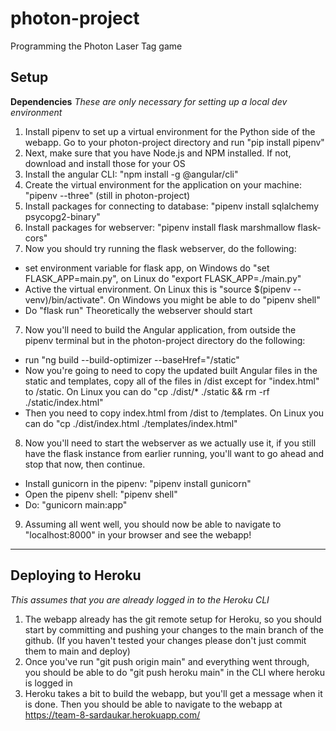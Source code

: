 # photon-project
Programming the Photon Laser Tag game
## Setup
**Dependencies**
*These are only necessary for setting up a local dev environment*
1) Install pipenv to set up a virtual environment for the Python side of the webapp. Go to your photon-project
directory and run "pip install pipenv"
2) Next, make sure that you have Node.js and NPM installed. If not, download and install those for your OS
3) Install the angular CLI: "npm install -g @angular/cli"
3) Create the virtual environment for the application on your machine: "pipenv --three" (still in photon-project)
4) Install packages for connecting to database: "pipenv install sqlalchemy psycopg2-binary"
5) Install packages for webserver: "pipenv install flask marshmallow flask-cors"
6) Now you should try running the flask webserver, do the following:
  * set environment variable for flask app, on Windows do "set FLASK_APP=main.py", on Linux do "export FLASK_APP=./main.py"
  * Active the virtual environment. On Linux this is "source $(pipenv --venv)/bin/activate". On Windows you might be able 
  to do "pipenv shell"
  * Do "flask run" Theoretically the webserver should start
7) Now you'll need to build the Angular application, from outside the pipenv terminal but in the photon-project directory
  do the following:
  * run "ng build --build-optimizer --baseHref="/static"
  * Now you're going to need to copy the updated built Angular files in the static and templates, copy all of the files
  in /dist except for "index.html" to /static. On Linux you can do 
  "cp ./dist/* ./static && rm -rf ./static/index.html"
  * Then you need to copy index.html from /dist to /templates. On Linux you can do "cp ./dist/index.html ./templates/index.html"
8) Now you'll need to start the webserver as we actually use it, if you still have the flask instance from earlier running,
  you'll want to go ahead and stop that now, then continue. 
  * Install gunicorn in the pipenv: "pipenv install gunicorn"
  * Open the pipenv shell: "pipenv shell"
  * Do: "gunicorn main:app"
9) Assuming all went well, you should now be able to navigate to "localhost:8000" in your browser and see the webapp!
***
## Deploying to Heroku
*This assumes that you are already logged in to the Heroku CLI*
1) The webapp already has the git remote setup for Heroku, so you should start by committing and pushing your changes to
  the main branch of the github. (If you haven't tested your changes please don't just commit them to main and deploy)
2) Once you've run "git push origin main" and everything went through, you should be able to do 
  "git push heroku main" in the CLI where heroku is logged in
3) Heroku takes a bit to build the webapp, but you'll get a message when it is done. Then you should be able to navigate
  to the webapp at https://team-8-sardaukar.herokuapp.com/
